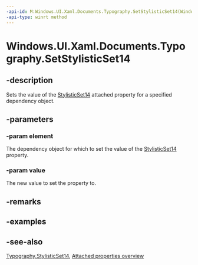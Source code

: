 ```yaml
---
-api-id: M:Windows.UI.Xaml.Documents.Typography.SetStylisticSet14(Windows.UI.Xaml.DependencyObject,System.Boolean)
-api-type: winrt method
---
```


<!-- Method syntax
public void SetStylisticSet14(Windows.UI.Xaml.DependencyObject element, System.Boolean value)
-->

# Windows.UI.Xaml.Documents.Typography.SetStylisticSet14

## -description
Sets the value of the [StylisticSet14](typography_stylisticset14.md) attached property for a specified dependency object.



## -parameters
### -param element
The dependency object for which to set the value of the [StylisticSet14](typography_stylisticset14.md) property.

### -param value
The new value to set the property to.

## -remarks

## -examples

## -see-also

[Typography.StylisticSet14](typography_stylisticset14.md), [Attached properties overview](/windows/uwp/xaml-platform/attached-properties-overview)
